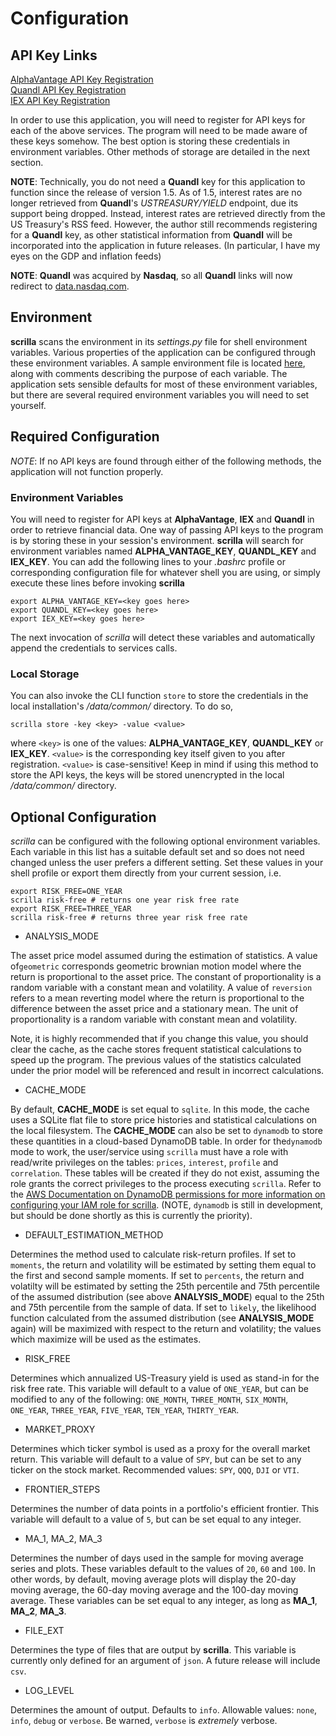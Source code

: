 # Configuration

## API Key Links

[AlphaVantage API Key Registration](https://www.alphavantage.co/support/#api-key)<br>
[Quandl API Key Registration](https://www.quandl.com/account/api)<br>
[IEX API Key Registration](https://iexcloud.io/)<br>

In order to use this application, you will need to register for API keys for each of the above services. The program will need to be made aware of these keys somehow. The best option is storing these credentials in environment variables. Other methods of storage are detailed in the next section.

**NOTE**: Technically, you do not need a **Quandl** key for this application to function since the release of version 1.5. As of 1.5, interest rates are no longer retrieved from **Quandl**'s *USTREASURY/YIELD* endpoint, due its support being dropped. Instead, interest rates are retrieved directly from the US Treasury's RSS feed. However, the author still recommends registering for a **Quandl** key, as other statistical information from **Quandl** will be incorporated into the application in future releases. (In particular, I have my eyes on the GDP and inflation feeds)

**NOTE**: **Quandl** was acquired by **Nasdaq**, so all **Quandl** links will now redirect to [data.nasdaq.com](https://data.nasdaq.com). 

## Environment

**scrilla** scans the environment in its *settings.py* file for shell environment variables. Various properties of the application can be configured through these environment variables. A sample environment file is located [here](https://github.com/chinchalinchin/scrilla/blob/develop/main/env/.sample.env), along with comments describing the purpose of each variable. The application sets sensible defaults for most of these environment variables, but there are several required environment variables you will need to set yourself. 

## Required Configuration

*NOTE*: If no API keys are found through either of the following methods, the application will not function properly.

### Environment Variables
You will need to register for API keys at **AlphaVantage**, **IEX** and **Quandl** in order to retrieve financial data. One way of passing API keys to the program is by storing these in your session's environment. **scrilla** will search for environment variables named **ALPHA_VANTAGE_KEY**, **QUANDL_KEY** and **IEX_KEY**. You can add the following lines to your *.bashrc* profile or corresponding configuration file for whatever shell you are using, or simply execute these lines before invoking **scrilla**

```shell
export ALPHA_VANTAGE_KEY=<key goes here>
export QUANDL_KEY=<key goes here>
export IEX_KEY=<key goes here>
```

The next invocation of *scrilla* will detect these variables and automatically append the credentials to services calls. 

### Local Storage

You can also invoke the CLI function `store` to store the credentials in the local installation's <i>/data/common/</i> directory. To do so,

```shell
scrilla store -key <key> -value <value>
```

where `<key>` is one of the values: **ALPHA_VANTAGE_KEY**, **QUANDL_KEY** or **IEX_KEY**. `<value>` is the corresponding key itself given to you after registration. `<value>` is case-sensitive! Keep in mind if using this method to store the API keys, the keys will be stored unencrypted in the local */data/common/* directory. 

## Optional Configuration 

*scrilla* can be configured with the following optional environment variables. Each variable in this list has a suitable default set and so does not need changed unless the user prefers a different setting. Set these values in your shell profile or export them directly from your current session, i.e.

```shell
export RISK_FREE=ONE_YEAR
scrilla risk-free # returns one year risk free rate
export RISK_FREE=THREE_YEAR
scrilla risk-free # returns three year risk free rate
```

- ANALYSIS_MODE

The asset price model assumed during the estimation of statistics. A value of`geometric` corresponds geometric brownian motion model where the return is proportional to the asset price. The constant of proportionality is a random variable with a constant mean and volatility. A value of `reversion` refers to a mean reverting model where the return is proportional to the difference between the asset price and a stationary mean. The unit of proportionality is a random variable with constant mean and volatility.

Note, it is highly recommended that if you change this value, you should clear the cache, as the cache stores frequent statistical calculations to speed up the program. The previous values of the statistics calculated under the prior model will be referenced and result in incorrect calculations.

- CACHE_MODE

By default, **CACHE_MODE** is set equal to `sqlite`. In this mode, the cache uses a SQLite flat file to store price histories and statistical calculations on the local filesystem. The **CACHE_MODE** can also be set to `dynamodb` to store these quantities in a cloud-based DynamoDB table. In order for the`dynamodb` mode to work, the user/service using `scrilla` must have a role with read/write privileges on the tables: `prices`, `interest`, `profile` and `correlation`. These tables will be created if they do not exist, assuming the role grants the correct privileges to the process executing `scrilla`. Refer to the [AWS Documentation on DynamoDB permissions for more information on configuring your IAM role for scrilla](). (NOTE, `dynamodb` is still in development, but should be done shortly as this is currently the priority).

- DEFAULT_ESTIMATION_METHOD

Determines the method used to calculate risk-return profiles. If set to `moments`, the return and volatility will be estimated by setting them equal to the first and second sample moments. If set to `percents`, the return and volatilty will be estimated by setting the 25th percentile and 75th percentile of the assumed distribution (see above **ANALYSIS_MODE**) equal to the 25th and 75th percentile from the sample of data. If set to `likely`, the likelihood function calculated from the assumed distribution (see **ANALYSIS_MODE** again) will be maximized with respect to the return and volatility; the values which maximize will be used as the estimates. 

- RISK_FREE

Determines which annualized US-Treasury yield is used as stand-in for the risk free rate. This variable will default to a value of `ONE_YEAR`, but can be modified to any of the following: `ONE_MONTH`, `THREE_MONTH`, `SIX_MONTH`, `ONE_YEAR`, `THREE_YEAR`, `FIVE_YEAR`, `TEN_YEAR`, `THIRTY_YEAR`.

- MARKET_PROXY

Determines which ticker symbol is used as a proxy for the overall market return. This variable will default to a value of `SPY`, but can be set to any ticker on the stock market. Recommended values: `SPY`, `QQQ`, `DJI` or `VTI`.

- FRONTIER_STEPS

Determines the number of data points in a portfolio's efficient frontier. This variable will default to a value of `5`, but can be set equal to any integer.

- MA_1, MA_2, MA_3

Determines the number of days used in the sample for moving average series and plots. These variables default to the values of `20`, `60` and `100`. In other words, by default, moving average plots will display the 20-day moving average, the 60-day moving average and the 100-day moving average. These variables can be set equal to any integer, as long as **MA_1**, **MA_2**, **MA_3**. 

- FILE_EXT 

Determines the type of files that are output by **scrilla**. This variable is currently only defined for an argument of `json`. A future release will include `csv`. 

- LOG_LEVEL

Determines the amount of output. Defaults to `info`. Allowable values: `none`, `info`, `debug` or `verbose`. Be warned, `verbose` is *extremely* verbose.